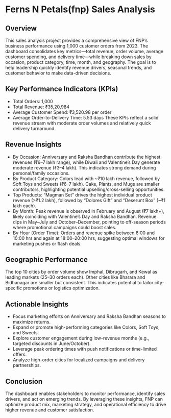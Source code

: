 # Ferns N Petals(fnp) Sales Analysis

## Overview

This sales analysis project provides a comprehensive view of FNP’s business performance using 1,000 customer orders from 2023. The dashboard consolidates key metrics—total revenue, order volume, average customer spending, and delivery time—while breaking down sales by occasion, product category, time, month, and geography. The goal is to help leadership quickly identify revenue drivers, seasonal trends, and customer behavior to make data-driven decisions.

## Key Performance Indicators (KPIs)

- Total Orders: 1,000
- Total Revenue: ₹35,20,984
- Average Customer Spend: ₹3,520.98 per order
- Average Order-to-Delivery Time: 5.53 days
These KPIs reflect a solid revenue stream with moderate order volumes and relatively quick delivery turnaround.

## Revenue Insights

- By Occasion: Anniversary and Raksha Bandhan contribute the highest revenues (₹6–7 lakh range), while Diwali and Valentine’s Day generate moderate revenue (₹3–4 lakh). This indicates strong demand during personal/family occasions.
- By Product Category: Colors lead with ~₹10 lakh revenue, followed by Soft Toys and Sweets (₹6–7 lakh). Cake, Plants, and Mugs are smaller contributors, highlighting potential upselling/cross-selling opportunities.
- Top Products: “Magman Set” drives the highest individual product revenue (>₹1.2 lakh), followed by “Dolores Gift” and “Deserunt Box” (~₹1 lakh each).
- By Month: Peak revenue is observed in February and August (₹7 lakh+), likely coinciding with Valentine’s Day and Raksha Bandhan. Revenue dips in May–July and October–December, pointing to off-season periods where promotional campaigns could boost sales.
- By Hour (Order Time): Orders and revenue spike between 6:00 and 10:00 hrs and again at 18:00–20:00 hrs, suggesting optimal windows for marketing pushes or flash deals.

## Geographic Performance

The top 10 cities by order volume show Imphal, Dibrugarh, and Kewal as leading markets (25–30 orders each). Other cities like Bharara and Bidhanagar are smaller but consistent. This indicates potential to tailor city-specific promotions or logistics optimization.

## Actionable Insights

- Focus marketing efforts on Anniversary and Raksha Bandhan seasons to maximize returns.
- Expand or promote high-performing categories like Colors, Soft Toys, and Sweets.
- Explore customer engagement during low-revenue months (e.g., targeted discounts in June/October).
- Leverage peak ordering times with push notifications or time-limited offers.
- Analyze high-order cities for localized campaigns and delivery partnerships.

## Conclusion

The dashboard enables stakeholders to monitor performance, identify sales drivers, and act on emerging trends. By leveraging these insights, FNP can optimize product mix, marketing strategy, and operational efficiency to drive higher revenue and customer satisfaction.


